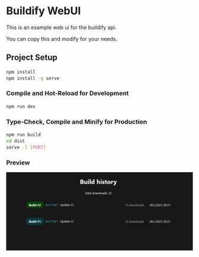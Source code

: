 # Buildify WebUI

This is an example web ui for the buildify api.

You can copy this and modify for your needs.

## Project Setup

```sh
npm install
npm install -g serve
```

### Compile and Hot-Reload for Development

```sh
npm run dev
```

### Type-Check, Compile and Minify for Production

```sh
npm run build
cd dist
serve -l [PORT]
```

### Preview

![pewvPreview](preview.png)